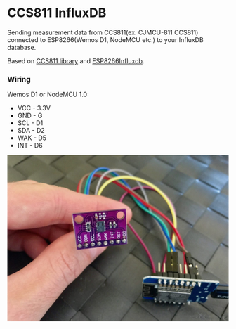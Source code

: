 # CCS811 InfluxDB
Sending measurement data from CCS811(ex. CJMCU-811 CCS811) connected to ESP8266(Wemos D1, NodeMCU etc.) to your InfluxDB database.

Based on [CCS811 library](https://github.com/AKstudios/CCS811-library) and [ESP8266Influxdb](https://github.com/hwwong/ESP8266Influxdb).

### Wiring
 Wemos D1 or NodeMCU 1.0:
 * VCC - 3.3V
 * GND - G
 * SCL - D1
 * SDA - D2
 * WAK - D5
 * INT - D6

![CJMCU-811 CCS811](https://raw.githubusercontent.com/bfaliszek/CCS811_InfluxDB/master/CJMCU-811_CCS811.jpg)
